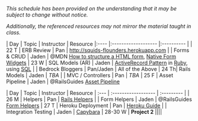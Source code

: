 *This schedule has been provided on the understanding that it may be subject to change without notice.*

*Additionally, the referenced resources may not mirror the material taught in class.*

| Day  | Topic               | Instructor | Resource
|:---- |:------------------- |:---------- |
| 22 T | ERB Review          | Pan        | http://squids-flounders.herokuapp.com
|      | Forms & CRUD        | Jaden      | @MDN [How to structure a HTML form](https://developer.mozilla.org/en-US/docs/Web/Guide/HTML/Forms/How_to_structure_an_HTML_form), [Native Form Widgets](https://developer.mozilla.org/en-US/docs/Web/Guide/HTML/Forms/The_native_form_widgets)
| 23 W | SQL Models (AR)     | Jaden      | [ActiveRecord Pattern](https://en.wikipedia.org/wiki/Active_record_pattern) in [Ruby](https://en.wikipedia.org/wiki/Active_record_pattern#Ruby), using [SQL](https://en.wikipedia.org/wiki/SQL)
|      | Bedrock Bloggers    | Pan/Jaden  | All of the Above
| 24 Th| Rails Models        | Jaden      | *TBA*
|      | MVC / Controllers   | Pan        | *TBA*
| 25 F | Asset Pipeline      | Jaden      | @RailsGuides [Asset Pipeline](http://guides.rubyonrails.org/asset_pipeline.html)

| Day  | Topic               | Instructor | Resource
| :--- | :------------------ | :--------- |
| 26 M | Helpers             | Pan        | [Rails Helpers](http://api.rubyonrails.org/classes/ActionController/Helpers.html)
|      | Form Helpers        | Jaden      | @RailsGuides [Form Helpers](http://guides.rubyonrails.org/form_helpers.html)
| 27 T | Heroku Deployment   | Pan        | [Heroku Guide](https://devcenter.heroku.com/articles/rails4)
|      | Integration Testing | Jaden      | [Capybara](http://jnicklas.github.io/capybara/)
| 28-30 W | **Project 2** ||||
